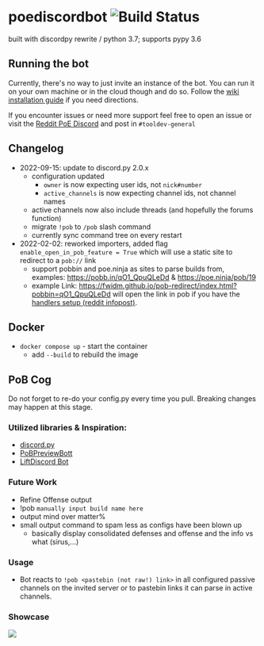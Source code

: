 # poediscordbot ![Build Status](https://github.com/poediscord/poediscordbot/workflows/Python%20application/badge.svg)
built with discordpy rewrite / python 3.7; supports pypy 3.6

## Running the bot
Currently, there's no way to just invite an instance of the bot. You can run it on your own machine or in the cloud though and do so. Follow the [wiki installation guide](https://github.com/poediscord/poediscordbot/wiki/Installation) if you need directions.

If you encounter issues or need more support feel free to open an issue or visit the [Reddit PoE Discord](https://discord.com/invite/pathofexile) and post in `#tooldev-general`

## Changelog
- 2022-09-15: update to discord.py 2.0.x
  - configuration updated
    - `owner` is now expecting user ids, not `nick#number` 
    - `active_channels` is now expecting channel ids, not channel names
  - active channels now also include threads (and hopefully the forums function)
  - migrate `!pob` to `/pob` slash command
  - currently sync command tree on every restart
- 2022-02-02: reworked importers, added flag `enable_open_in_pob_feature = True` which will use a static site to redirect to a `pob://` link
  - support pobbin and poe.ninja as sites to parse builds from, examples: https://pobb.in/qO1_QpuQLeDd & https://poe.ninja/pob/19
  - example Link: https://fwidm.github.io/pob-redirect/index.html?pobbin=qO1_QpuQLeDd will open the link in pob if you have the [handlers setup (reddit infopost)](https://www.reddit.com/r/pathofexile/comments/siao2j/poblink_quickload_links_for_path_of_building/).
## Docker
- `docker compose up` - start the container
    - add `--build` to rebuild the image
    
## PoB Cog
Do not forget to re-do your config.py every time you pull. Breaking changes may happen at this stage.

### Utilized libraries & Inspiration:
- [discord.py](https://github.com/Rapptz/discord.py)
- [PoBPreviewBott](https://github.com/aggixx/PoBPreviewBot)
- [LiftDiscord Bot](https://github.com/andreandersen/LiftDiscord/)

### Future Work
- Refine Offense output
- !pob `manually input build name here` <pob link>
- output mind over matter%
- small output command to spam less as configs have been blown up
    - basically display consolidated defenses and offense and the info vs what (sirus,...)
### Usage
- Bot reacts to `!pob <pastebin (not raw!) link>` in all configured passive channels on the invited server or to pastebin links it can parse in active channels.

### Showcase
![](https://cdn.discordapp.com/attachments/175005585203396622/832324723794116636/unknown.png)

